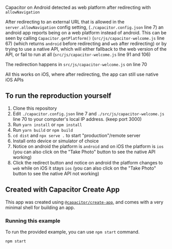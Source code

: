 Capacitor on Android detected as web platform after redirecting with `allowNavigation`

After redirecting to an external URL that is allowed in the `server.allowNavigation` config setting, (`./capacitor.config.json` line 7) an android app reports being on a web platform instead of android.
This can be seen by calling `Capacitor.getPlatform()` (`src/js/capacitor-welcome.js` line 67) (which returns `android` before redirecting and `web` after redirecting) or by trying to use a native API, which will either fallback to the web version of the API, or fail to run at all (`src/js/capacitor-welcome.js` line 91 and 106)

The redirection happens in `src/js/capacitor-welcome.js` on line 70

All this works on iOS, where after redirecting, the app can still use native iOS APIs

## To run the reproduction yourself

1. Clone this repository
2. Edit `./capacitor.config.json` line 7 and `./src/js/capacitor-welcome.js` line 70 to your computer's local IP address. (keep port 3000)
3. Run `yarn install` or `npm install`
4. Run `yarn build` or `npm build`
5. `cd dist` and `npx serve .` to start "production"/remote server
6. Install onto device or simulator of choice
7. Notice on android the platform is `android` and on iOS the platform is `ios` (you can also click on the "Take Photo" button to see the native API working)
8. Click the redirect button and notice on android the platform changes to `web` while on iOS it stays `ios` (you can also click on the "Take Photo" button to see the native API not working)

## Created with Capacitor Create App

This app was created using [`@capacitor/create-app`](https://github.com/ionic-team/create-capacitor-app),
and comes with a very minimal shell for building an app.

### Running this example

To run the provided example, you can use `npm start` command.

```bash
npm start
```
